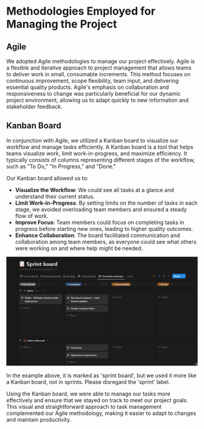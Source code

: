 # Methodologies Employed for Managing the Project

## Agile

We adopted Agile methodologies to manage our project effectively. Agile is a flexible and iterative approach to project management that allows teams to deliver work in small, consumable increments. This method focuses on continuous improvement, scope flexibility, team input, and delivering essential quality products. Agile's emphasis on collaboration and responsiveness to change was particularly beneficial for our dynamic project environment, allowing us to adapt quickly to new information and stakeholder feedback.

## Kanban Board

In conjunction with Agile, we utilized a Kanban board to visualize our workflow and manage tasks efficiently. A Kanban board is a tool that helps teams visualize work, limit work-in-progress, and maximize efficiency. It typically consists of columns representing different stages of the workflow, such as "To Do," "In Progress," and "Done."

Our Kanban board allowed us to:

- **Visualize the Workflow**: We could see all tasks at a glance and understand their current status.
- **Limit Work-in-Progress**: By setting limits on the number of tasks in each stage, we avoided overloading team members and ensured a steady flow of work.
- **Improve Focus**: Team members could focus on completing tasks in progress before starting new ones, leading to higher quality outcomes.
- **Enhance Collaboration**: The board facilitated communication and collaboration among team members, as everyone could see what others were working on and where help might be needed.

![Example of a Kanban board](img/kanbanboard.png)

In the example above, it is marked as 'sprint board', but we used it more like a Kanban board, not in sprints. Please disregard the 'sprint' label.

Using the Kanban board, we were able to manage our tasks more effectively and ensure that we stayed on track to meet our project goals. This visual and straightforward approach to task management complemented our Agile methodology, making it easier to adapt to changes and maintain productivity.

